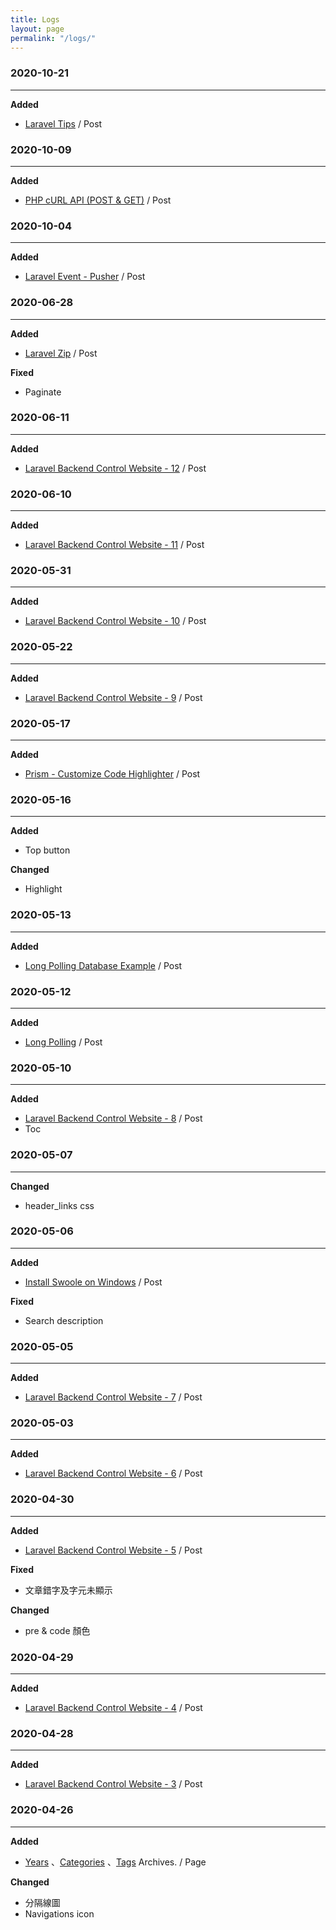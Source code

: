 ```yaml
---
title: Logs
layout: page
permalink: "/logs/"
---
```


### 2020-10-21
---
**Added**
* [Laravel Tips](https://jhuei.com/code/2020/10/21/laravel-tips.html) / Post

### 2020-10-09
---
**Added**
* [PHP cURL API (POST & GET)](https://jhuei.com/code/2020/10/09/php-curl-api.html) / Post

### 2020-10-04
---
**Added**
* [Laravel Event - Pusher](https://jhuei.com/code/2020/10/04/laravel-event-pusher.html) / Post

### 2020-06-28
---
**Added**
* [Laravel Zip](https://jhuei.com/code/2020/06/28/laravel-zip.html) / Post

**Fixed**
* Paginate

### 2020-06-11
---
**Added**
* [Laravel Backend Control Website - 12](https://jhuei.com/code/2020/06/11/laravel-myweb-12.html) / Post

### 2020-06-10
---
**Added**
* [Laravel Backend Control Website - 11](https://jhuei.com/code/2020/06/10/laravel-myweb-11.html) / Post


### 2020-05-31
---
**Added**
* [Laravel Backend Control Website - 10](https://jhuei.com/code/2020/05/31/laravel-myweb-10.html) / Post

### 2020-05-22
---
**Added**
* [Laravel Backend Control Website - 9](https://jhuei.com/code/2020/05/17/prism-highlighter.html) / Post

### 2020-05-17
---
**Added**
* [Prism - Customize Code Highlighter](https://jhuei.com/code/2020/05/13/long-polling-example.html) / Post

### 2020-05-16
---
**Added**
* Top button

**Changed**
* Highlight

### 2020-05-13
---
**Added**
* [Long Polling Database Example](https://jhuei.com/code/2020/05/12/long-polling.html) / Post

### 2020-05-12
---
**Added**
* [Long Polling](https://jhuei.com/code/2020/05/12/long-polling.html) / Post


### 2020-05-10
---
**Added**
* [Laravel Backend Control Website - 8](https://jhuei.com/code/2020/05/10/laravel-myweb-8.html) / Post
* Toc

### 2020-05-07
---
**Changed**
* header_links css

### 2020-05-06
---
**Added**
* [Install Swoole on Windows](https://jhuei.com/execution/2020/05/06/swoole-install-on-windows.html) / Post

**Fixed**
* Search description

### 2020-05-05
---
**Added**
* [Laravel Backend Control Website - 7](https://jhuei.com/code/2020/05/05/laravel-myweb-7.html) / Post

### 2020-05-03
---
**Added**
* [Laravel Backend Control Website - 6](https://jhuei.com/code/2020/05/03/laravel-myweb-6.html) / Post

### 2020-04-30
---
**Added**
* [Laravel Backend Control Website - 5](https://jhuei.com/code/2020/04/30/laravel-myweb-5.html) / Post

**Fixed**
* 文章錯字及字元未顯示

**Changed**
* pre & code 顏色

### 2020-04-29
---
**Added**
* [Laravel Backend Control Website - 4](https://jhuei.com/code/2020/04/29/laravel-myweb-4.html) / Post

### 2020-04-28
---
**Added**
* [Laravel Backend Control Website - 3](https://jhuei.com/code/2020/04/28/laravel-myweb-3.html) / Post

### 2020-04-26
---
**Added**
* [Years](https://jhuei.com/archives/) 、[Categories](https://jhuei.com/categories/) 、[Tags](https://jhuei.com/tags/)  Archives. / Page

**Changed**
* 分隔線圖
* Navigations icon
